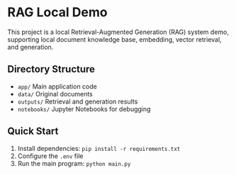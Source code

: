 # RAG Local Demo

This project is a local Retrieval-Augmented Generation (RAG) system demo, supporting local document knowledge base, embedding, vector retrieval, and generation.

## Directory Structure

- `app/` Main application code
- `data/` Original documents
- `outputs/` Retrieval and generation results
- `notebooks/` Jupyter Notebooks for debugging

## Quick Start

1. Install dependencies: `pip install -r requirements.txt`
2. Configure the `.env` file
3. Run the main program: `python main.py`
